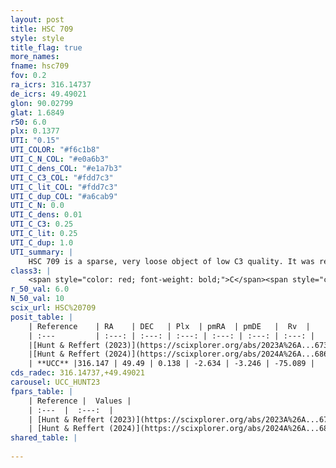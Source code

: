 ```yaml
---
layout: post
title: HSC 709
style: style
title_flag: true
more_names: 
fname: hsc709
fov: 0.2
ra_icrs: 316.14737
de_icrs: 49.49021
glon: 90.02799
glat: 1.6849
r50: 6.0
plx: 0.1377
UTI: "0.15"
UTI_COLOR: "#f6c1b8"
UTI_C_N_COL: "#e0a6b3"
UTI_C_dens_COL: "#e1a7b3"
UTI_C_C3_COL: "#fdd7c3"
UTI_C_lit_COL: "#fdd7c3"
UTI_C_dup_COL: "#a6cab9"
UTI_C_N: 0.0
UTI_C_dens: 0.01
UTI_C_C3: 0.25
UTI_C_lit: 0.25
UTI_C_dup: 1.0
UTI_summary: |
    HSC 709 is a sparse, very loose object of low C3 quality. It was recently reported in the literature.<br><br><span style="color: #99180f; font-weight: bold;">Warning: </span>contains less than 25 stars with <i>P>0.5</i> estimated.
class3: |
    <span style="color: red; font-weight: bold;">C</span><span style="color: red; font-weight: bold;">C</span>
r_50_val: 6.0
N_50_val: 10
scix_url: HSC%20709
posit_table: |
    | Reference    | RA    | DEC   | Plx  | pmRA  | pmDE   |  Rv  |
    | :---         | :---: | :---: | :---: | :---: | :---: | :---: |
    |[Hunt & Reffert (2023)](https://scixplorer.org/abs/2023A%26A...673A.114H) | 316.15 | 49.489 | 0.134 | -2.621 | -3.239 | -75.088 |
    |[Hunt & Reffert (2024)](https://scixplorer.org/abs/2024A%26A...686A..42H) | 316.15 | 49.489 | 0.134 | -2.621 | -3.239 | -75.088 |
    | **UCC** |316.147 | 49.49 | 0.138 | -2.634 | -3.246 | -75.089 | 
cds_radec: 316.14737,+49.49021
carousel: UCC_HUNT23
fpars_table: |
    | Reference |  Values |
    | :---  |  :---:  |
    | [Hunt & Reffert (2023)](https://scixplorer.org/abs/2023A%26A...673A.114H) | `AV50=4.513, diffAV50=1.789, MOD50=14.082, logAge50=7.886` |
    | [Hunt & Reffert (2024)](https://scixplorer.org/abs/2024A%26A...686A..42H) | `MassJ=726.129` |
shared_table: |
    
---
```

